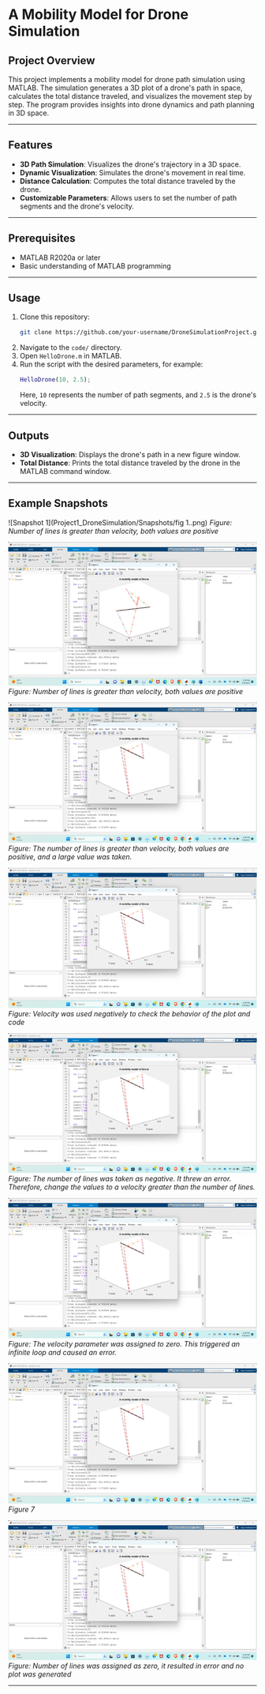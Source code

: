 # A Mobility Model for Drone Simulation

## Project Overview
This project implements a mobility model for drone path simulation using MATLAB. The simulation generates a 3D plot of a drone's path in space, calculates the total distance traveled, and visualizes the movement step by step. The program provides insights into drone dynamics and path planning in 3D space.

---

## Features
- **3D Path Simulation**: Visualizes the drone's trajectory in a 3D space.
- **Dynamic Visualization**: Simulates the drone's movement in real time.
- **Distance Calculation**: Computes the total distance traveled by the drone.
- **Customizable Parameters**: Allows users to set the number of path segments and the drone's velocity.

---

## Prerequisites
- MATLAB R2020a or later
- Basic understanding of MATLAB programming

---

## Usage
1. Clone this repository:
   ```bash
   git clone https://github.com/your-username/DroneSimulationProject.git
   ```
2. Navigate to the `code/` directory.
3. Open `HelloDrone.m` in MATLAB.
4. Run the script with the desired parameters, for example:
   ```matlab
   HelloDrone(10, 2.5);
   ```
   Here, `10` represents the number of path segments, and `2.5` is the drone's velocity.

---

## Outputs
- **3D Visualization**: Displays the drone's path in a new figure window.
- **Total Distance**: Prints the total distance traveled by the drone in the MATLAB command window.

---

## Example Snapshots
![Snapshot 1](Project1_DroneSimulation/Snapshots/fig 1..png)
*Figure: Number of lines is greater than velocity, both values are positive*

![Snapshot 2](Snapshots/snapshot2.png)
*Figure: Number of lines is greater than velocity, both values are positive*

![Snapshot 3](snapshots/snapshot1.png)
*Figure: The number of lines is greater than velocity, both values are positive, and a large value was taken.*

![Snapshot 4](snapshots/snapshot1.png)
*Figure: Velocity was used negatively to check the behavior of the plot and code*

![Snapshot 5](snapshots/snapshot1.png)
*Figure: The number of lines was taken as negative. It threw an error. Therefore, change the values to a velocity greater than the number of lines.*

![Snapshot 6](snapshots/snapshot1.png)
*Figure: The velocity parameter was assigned to zero. This triggered an infinite loop and caused an error.*

![Snapshot 7](snapshots/snapshot1.png)
*Figure 7*

![Snapshot 8](snapshots/snapshot1.png)
*Figure: Number of lines was assigned as zero, it resulted in error and no plot was generated*

---
